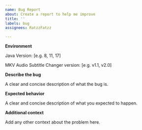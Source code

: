 ```yaml
---
name: Bug Report
about: Create a report to help me improve
title: ''
labels: bug
assignees: RatzzFatzz

---
```


**Environment**

Java Version: [e.g. 8, 11, 17]

MKV Audio Subtitle Changer version: [e.g. v1.1, v2.0]

**Describe the bug**

A clear and concise description of what the bug is.

**Expected behavior**

A clear and concise description of what you expected to happen.

**Additional context**

Add any other context about the problem here.
